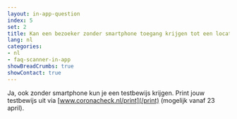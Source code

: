 ```yaml
---
layout: in-app-question
index: 5
set: 2
title: Kan een bezoeker zonder smartphone toegang krijgen tot een locatie waar een testbewijs nodig is?
lang: nl
categories:
- nl
- faq-scanner-in-app
showBreadCrumbs: true
showContact: true
---
```

Ja, ook zonder smartphone kun je een testbewijs krijgen. Print jouw testbewijs uit via [www.coronacheck.nl/print](/print) (mogelijk vanaf 23 april).
